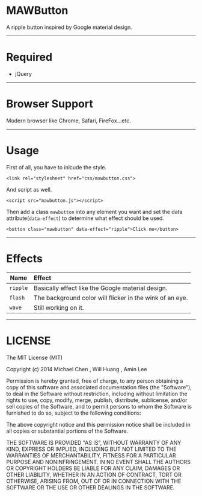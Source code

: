 MAWButton
=========

A ripple button inspired by Google material design.

-----

Required
========

 - jQuery

----
 
Browser Support
===============

Modern browser like Chrome, Safari, FireFox...etc.

-----
Usage
=====
First of all, you have to inlcude the style.

```
<link rel="stylesheet" href="css/mawbutton.css">
```

And script as well.  

```
<script src="mawbutton.js"></script>
```  

Then add a class `mawbutton` into any element you want and set the data attribute(`data-effect`) to determine what effect should be used.  
```
<button class="mawbutton" data-effect="ripple">Click me</button>
```
-----
Effects
======  

|Name|Effect|
|-|:-|
|`ripple`| Basically effect like the Google material design. |
|`flash` | The background color will flicker in the wink of an eye. |
|`wave` | Still working on it. |


-----

LICENSE
=======
The MIT License (MIT)

Copyright (c) 2014 Michael Chen , Will Huang , Amin Lee

Permission is hereby granted, free of charge, to any person obtaining a copy
of this software and associated documentation files (the "Software"), to deal
in the Software without restriction, including without limitation the rights
to use, copy, modify, merge, publish, distribute, sublicense, and/or sell
copies of the Software, and to permit persons to whom the Software is
furnished to do so, subject to the following conditions:

The above copyright notice and this permission notice shall be included in all
copies or substantial portions of the Software.

THE SOFTWARE IS PROVIDED "AS IS", WITHOUT WARRANTY OF ANY KIND, EXPRESS OR
IMPLIED, INCLUDING BUT NOT LIMITED TO THE WARRANTIES OF MERCHANTABILITY,
FITNESS FOR A PARTICULAR PURPOSE AND NONINFRINGEMENT. IN NO EVENT SHALL THE
AUTHORS OR COPYRIGHT HOLDERS BE LIABLE FOR ANY CLAIM, DAMAGES OR OTHER
LIABILITY, WHETHER IN AN ACTION OF CONTRACT, TORT OR OTHERWISE, ARISING FROM,
OUT OF OR IN CONNECTION WITH THE SOFTWARE OR THE USE OR OTHER DEALINGS IN THE
SOFTWARE.